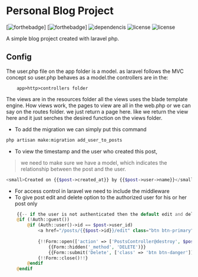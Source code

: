 # Personal Blog Project 
[![forthebadge](https://forthebadge.com/images/badges/validated-html5.svg)]
[![forthebadge](https://forthebadge.com/images/badges/built-with-love.svg)]
![dependencis](https://img.shields.io/badge/dependencies-up%20to%20date-brightgreen.svg)
![license](https://img.shields.io/badge/license-MIT-green.svg) 
![license](https://img.shields.io/badge/license-MIT%2FApache--2.0-blue.svg)

A simple blog project created with laravel php. 
    
## Config
The user.php file on the app folder is a model. as laravel follows the MVC concept so user.php behaves as a model.the controllers are in the: 
```
    app>http>controllers folder
```
The views are in the resources folder all the views uses the blade template engine. How views work, the pages to view are all in the web.php or we can say on the routes folder.
we just return a page here. like we return the view here and it just serches the 
desired function on the views folder. 

* To add the migration we can simply put this command
```php
php artisan make:migration add_user_to_posts
```

* To view the timestamp and the user who created this post, 
> we need to make sure we have a model, which indicates the relationship between the post and the user.
```php
<small>Created on {{$post->created_at}} by {{$post->user->name}}</small>
```

* For access control in laravel we need to include the middleware 
* To give post edit and delete option to the authorized user for his or her post only 
```php
    {{-- if the user is not authenticated then the default edit and delete option will not show --}}
    @if (!Auth::guest()) 
        @if (Auth::user()->id == $post->user_id)
            <a href="/posts/{{$post->id}}/edit" class="btn btn-primary">Edit</a>
            
            {!!Form::open(['action' => ['PostsController@destroy', $post->id], 'method' => 'POST', 'class' => 'pull-right'])!!}
                {{Form::hidden('_method', 'DELETE')}}
                {{Form::submit('Delete', ['class' => 'btn btn-danger'])}}
            {!!Form::close()!!}        
        @endif
    @endif
```


    



